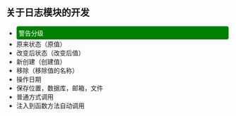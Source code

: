  ## 关于日志模块的开发
 - <div style="background-color:green;color:white;padding:5px;border-radius:4px;">警告分级</div>
 - 原来状态（原值）
 - 改变后状态（改变后值）
 - 新创建（创建值）
 - 移除（移除值的名称）
 - 操作日期
 - 保存位置，数据库，邮箱，文件
 - 普通方式调用
 - 注入到函数方法自动调用
